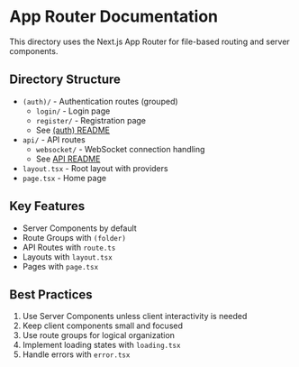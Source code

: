 # App Router Documentation

This directory uses the Next.js App Router for file-based routing and server components.

## Directory Structure

- `(auth)/` - Authentication routes (grouped)
  - `login/` - Login page
  - `register/` - Registration page
  - See [(auth) README]((auth)/README.md)
- `api/` - API routes
  - `websocket/` - WebSocket connection handling
  - See [API README](api/README.md)
- `layout.tsx` - Root layout with providers
- `page.tsx` - Home page

## Key Features

- Server Components by default
- Route Groups with `(folder)`
- API Routes with `route.ts`
- Layouts with `layout.tsx`
- Pages with `page.tsx`

## Best Practices

1. Use Server Components unless client interactivity is needed
2. Keep client components small and focused
3. Use route groups for logical organization
4. Implement loading states with `loading.tsx`
5. Handle errors with `error.tsx`
